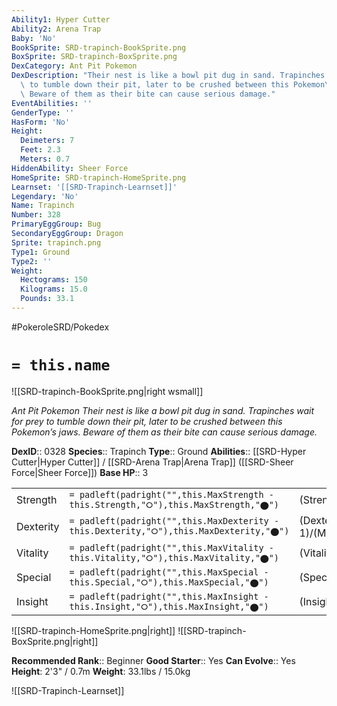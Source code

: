 ```yaml
---
Ability1: Hyper Cutter
Ability2: Arena Trap
Baby: 'No'
BookSprite: SRD-trapinch-BookSprite.png
BoxSprite: SRD-trapinch-BoxSprite.png
DexCategory: Ant Pit Pokemon
DexDescription: "Their nest is like a bowl pit dug in sand. Trapinches wait for prey\
  \ to tumble down their pit, later to be crushed between this Pokemon\u2019s jaws.\
  \ Beware of them as their bite can cause serious damage."
EventAbilities: ''
GenderType: ''
HasForm: 'No'
Height:
  Deimeters: 7
  Feet: 2.3
  Meters: 0.7
HiddenAbility: Sheer Force
HomeSprite: SRD-trapinch-HomeSprite.png
Learnset: '[[SRD-Trapinch-Learnset]]'
Legendary: 'No'
Name: Trapinch
Number: 328
PrimaryEggGroup: Bug
SecondaryEggGroup: Dragon
Sprite: trapinch.png
Type1: Ground
Type2: ''
Weight:
  Hectograms: 150
  Kilograms: 15.0
  Pounds: 33.1
---
```


#PokeroleSRD/Pokedex

# `= this.name`

![[SRD-trapinch-BookSprite.png|right wsmall]]

*Ant Pit Pokemon*
*Their nest is like a bowl pit dug in sand. Trapinches wait for prey to tumble down their pit, later to be crushed between this Pokemon’s jaws. Beware of them as their bite can cause serious damage.*

**DexID**:: 0328
**Species**:: Trapinch
**Type**:: Ground
**Abilities**:: [[SRD-Hyper Cutter|Hyper Cutter]] / [[SRD-Arena Trap|Arena Trap]] ([[SRD-Sheer Force|Sheer Force]])
**Base HP**:: 3

|           |                                                                                        |                                          |
| --------- | -------------------------------------------------------------------------------------- | ---------------------------------------- |
| Strength  | `= padleft(padright("",this.MaxStrength - this.Strength,"⭘"),this.MaxStrength,"⬤")`    | (Strength::3)/(MaxStrength::6)   |
| Dexterity | `= padleft(padright("",this.MaxDexterity - this.Dexterity,"⭘"),this.MaxDexterity,"⬤")` | (Dexterity:: 1)/(MaxDexterity::2) |
| Vitality  | `= padleft(padright("",this.MaxVitality - this.Vitality,"⭘"),this.MaxVitality,"⬤")`    | (Vitality::2)/(MaxVitality::4)   |
| Special   | `= padleft(padright("",this.MaxSpecial - this.Special,"⭘"),this.MaxSpecial,"⬤")`       | (Special::2)/(MaxSpecial::4)     |
| Insight   | `= padleft(padright("",this.MaxInsight - this.Insight,"⭘"),this.MaxInsight,"⬤")`       | (Insight::2)/(MaxInsight::4)     |

![[SRD-trapinch-HomeSprite.png|right]]
![[SRD-trapinch-BoxSprite.png|right]]

**Recommended Rank**:: Beginner
**Good Starter**:: Yes
**Can Evolve**:: Yes
**Height**: 2'3" / 0.7m
**Weight**: 33.1lbs / 15.0kg

![[SRD-Trapinch-Learnset]]